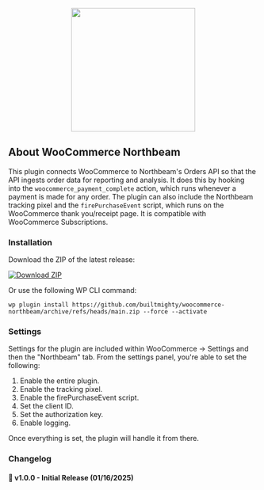 <p style="text-align:center"><img src="https://github.com/user-attachments/assets/f42e5053-64b7-4ab9-a01f-8f39602d36ca" style="width:250px;" /></p>

## About WooCommerce Northbeam
This plugin connects WooCommerce to Northbeam's Orders API so that the API ingests order data for reporting and analysis. It does this by hooking into the `woocommerce_payment_complete` action, which runs whenever a payment is made for any order. The plugin can also include the Northbeam tracking pixel and the `firePurchaseEvent` script, which runs on the WooCommerce thank you/receipt page. It is compatible with WooCommerce Subscriptions.

### Installation
Download the ZIP of the latest release:

[![Download ZIP](https://img.shields.io/badge/Download-ZIP-green?style=for-the-badge&logo=github)](https://github.com/builtmighty/woocommerce-northbeam/archive/refs/heads/main.zip)

Or use the following WP CLI command:

```
wp plugin install https://github.com/builtmighty/woocommerce-northbeam/archive/refs/heads/main.zip --force --activate
```

### Settings
Settings for the plugin are included within WooCommerce -> Settings and then the "Northbeam" tab. From the settings panel, you're able to set the following:

1. Enable the entire plugin.
2. Enable the tracking pixel.
3. Enable the firePurchaseEvent script.
4. Set the client ID.
5. Set the authorization key.
6. Enable logging.

Once everything is set, the plugin will handle it from there.

### Changelog

#### 🚀 v1.0.0 - Initial Release (01/16/2025)
